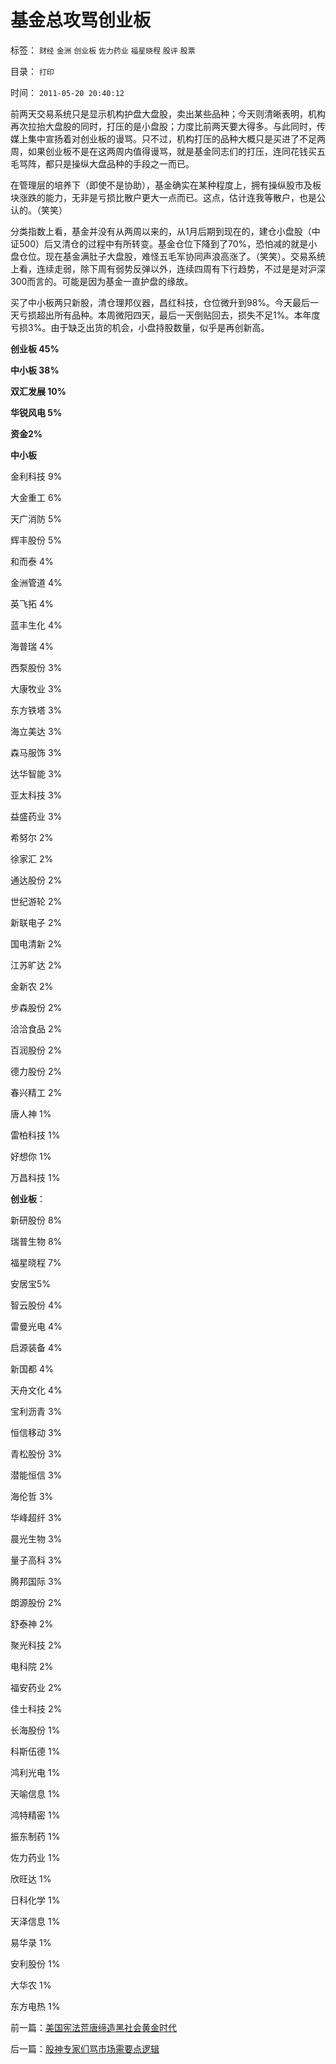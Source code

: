 # 基金总攻骂创业板

标签： `财经` `金洲` `创业板` `佐力药业` `福星晓程` `股评` `股票` 

目录： `打印`

时间： `2011-05-20 20:40:12`

前两天交易系统只是显示机构护盘大盘股，卖出某些品种；今天则清晰表明，机构再次拉抬大盘股的同时，打压的是小盘股；力度比前两天要大得多。与此同时，传媒上集中宣扬着对创业板的谩骂。只不过，机构打压的品种大概只是买进了不足两周，如果创业板不是在这两周内值得谩骂，就是基金同志们的打压，连同花钱买五毛骂阵，都只是操纵大盘品种的手段之一而已。

在管理层的培养下（即使不是协助），基金确实在某种程度上，拥有操纵股市及板块涨跌的能力，无非是亏损比散户更大一点而已。这点，估计连我等散户，也是公认的。（笑笑）

分类指数上看，基金并没有从两周以来的，从1月后期到现在的，建仓小盘股（中证500）后又清仓的过程中有所转变。基金仓位下降到了70%，恐怕减的就是小盘仓位。现在基金满肚子大盘股，难怪五毛军协同声浪高涨了。（笑笑）。交易系统上看，连续走弱，除下周有弱势反弹以外，连续四周有下行趋势，不过是是对沪深300而言的。可能是因为基金一直护盘的缘故。

买了中小板两只新股，清仓理邦仪器，昌红科技，仓位微升到98%。今天最后一天亏损超出所有品种。本周微阳四天，最后一天倒贴回去，损失不足1%。本年度亏损3%。由于缺乏出货的机会，小盘持股数量，似乎是再创新高。

**创业板 45%**

**中小板 38%**

**双汇发展 10%**

**华锐风电 5%**

**资金2%**

**中小板**

金利科技 9%

大金重工 6%

天广消防 5%

辉丰股份 5%

和而泰 4%

金洲管道 4%

英飞拓 4%

蓝丰生化 4%

海普瑞 4%

西泵股份 3%

大康牧业 3%

东方铁塔 3%

海立美达 3%

森马服饰 3%

达华智能 3%

亚太科技 3%

益盛药业 3%

希努尔 2%

徐家汇 2%

通达股份 2%

世纪游轮 2%

新联电子 2%

国电清新 2%

江苏旷达 2%

金新农 2%

步森股份 2%

洽洽食品 2%

百润股份 2%

德力股份 2%

春兴精工 2%

唐人神 1%

雷柏科技 1%

好想你 1%

万昌科技 1%

**创业板**：

新研股份 8%

瑞普生物 8%

福星晓程 7%

安居宝5%

智云股份 4%

雷曼光电 4%

启源装备 4%

新国都 4%

天舟文化 4%

宝利沥青 3%

恒信移动 3%

青松股份 3%

潜能恒信 3%

海伦哲 3%

华峰超纤 3%

晨光生物 3%

量子高科 3%

腾邦国际 3%

朗源股份 2%

舒泰神 2%

聚光科技 2%

电科院 2%

福安药业 2%

佳士科技 2%

长海股份 1%

科斯伍德 1%

鸿利光电 1%

天喻信息 1%

鸿特精密 1%

振东制药 1%

佐力药业 1%

欣旺达 1%

日科化学 1%

天泽信息 1%

易华录 1%

安利股份 1%

大华农 1%

东方电热 1%



前一篇：[美国宪法荒唐缔造黑社会黄金时代](../../../2011/5/19/美国宪法荒唐缔造黑社会黄金时代.md)

后一篇：[股神专家们骂市场需要点逻辑](../../../2011/5/20/股神专家们骂市场需要点逻辑.md)